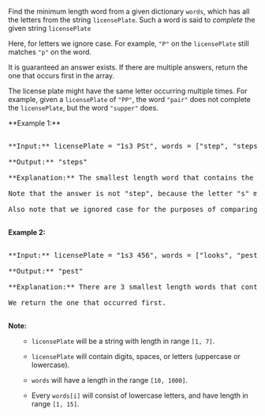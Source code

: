 

Find the minimum length word from a given dictionary `words`, which has all the letters from the string `licensePlate`.  Such a word is said to *complete* the given string `licensePlate`



Here, for letters we ignore case.  For example, `"P"` on the `licensePlate` still matches `"p"` on the word.



It is guaranteed an answer exists.  If there are multiple answers, return the one that occurs first in the array.



The license plate might have the same letter occurring multiple times.  For example, given a `licensePlate` of `"PP"`, the word `"pair"` does not complete the `licensePlate`, but the word `"supper"` does.




<p>**Example 1:**<br />
<pre>
**Input:** licensePlate = "1s3 PSt", words = ["step", "steps", "stripe", "stepple"]
**Output:** "steps"
**Explanation:** The smallest length word that contains the letters "S", "P", "S", and "T".
Note that the answer is not "step", because the letter "s" must occur in the word twice.
Also note that we ignored case for the purposes of comparing whether a letter exists in the word.
</pre>


**Example 2:**<br />
<pre>
**Input:** licensePlate = "1s3 456", words = ["looks", "pest", "stew", "show"]
**Output:** "pest"
**Explanation:** There are 3 smallest length words that contains the letters "s".
We return the one that occurred first.
</pre>


**Note:**<br>
<ol>
- `licensePlate` will be a string with length in range `[1, 7]`.
- `licensePlate` will contain digits, spaces, or letters (uppercase or lowercase).
- `words` will have a length in the range `[10, 1000]`.
- Every `words[i]` will consist of lowercase letters, and have length in range `[1, 15]`.
</ol>

